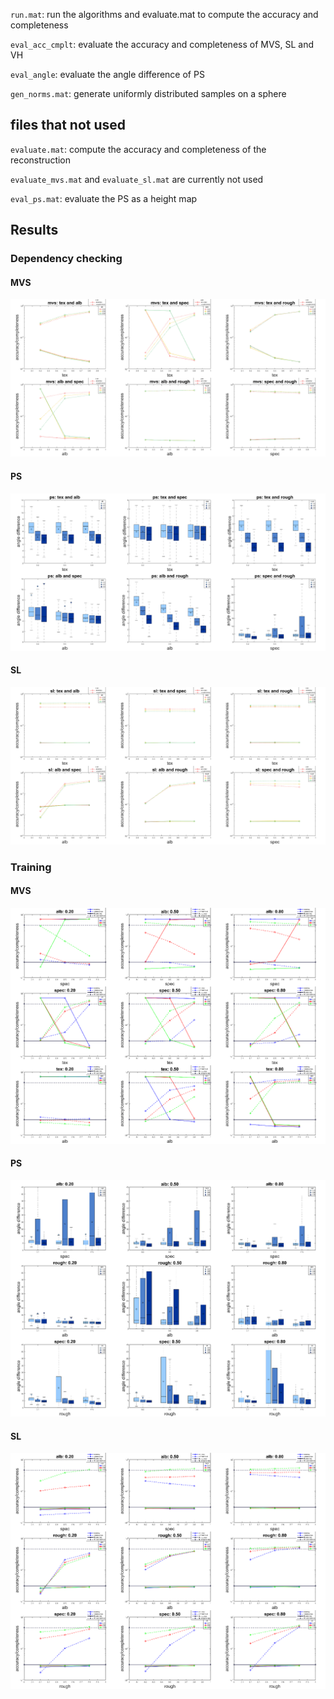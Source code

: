 `run.mat`: run the algorithms and evaluate.mat to compute the accuracy and completeness

`eval_acc_cmplt`: evaluate the accuracy and completeness of MVS, SL and VH

`eval_angle`: evaluate the angle difference of PS

`gen_norms.mat`: generate uniformly distributed samples on a sphere


## files that not used
`evaluate.mat`: compute the accuracy and completeness of the reconstruction

`evaluate_mvs.mat` and `evaluate_sl.mat` are currently not used

`eval_ps.mat`: evaluate the PS as a height map

## Results

### Dependency checking

#### MVS
![mvs dependency checking](img/mvs_depend_check.png)

#### PS
![ps dependency checking](img/ps_depend_check.png)

#### SL
![sl dependency checking](img/sl_depend_check.png)

### Training

#### MVS
![mvs training](img/mvs_train.png)

#### PS
![ps training](img/ps_train.png)

#### SL
![sl training](img/sl_train.png)